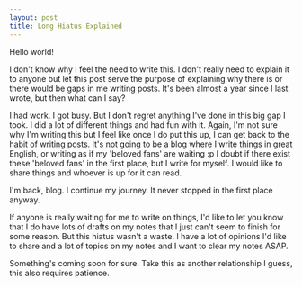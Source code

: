 ```yaml
---
layout: post
title: Long Hiatus Explained
---
```


Hello world!

I don't know why I feel the need to write this. I don't really need to explain it to anyone but let this post serve the purpose of explaining why there is or there would be gaps in me writing posts. It's been almost a year since I last wrote, but then what can I say? 

I had work. I got busy. But I don't regret anything I've done in this big gap I took. I did a lot of different things and had fun with it. Again, I'm not sure why I'm writing this but I feel like once I do put this up, I can get back to the habit of writing posts. It's not going to be a blog where I write things in great English, or writing as if my 'beloved fans' are waiting :p I doubt if there exist these 'beloved fans' in the first place, but I write for myself. I would like to share things and whoever is up for it can read.

I'm back, blog. I continue my journey. It never stopped in the first place anyway.

If anyone is really waiting for me to write on things, I'd like to let you know that I do have lots of drafts on my notes that I just can't seem to finish for some reason. But this hiatus wasn't a waste. I have a lot of opinions I'd like to share and a lot of topics on my notes and I want to clear my notes ASAP.

Something's coming soon for sure. Take this as another relationship I guess, this also requires patience.
